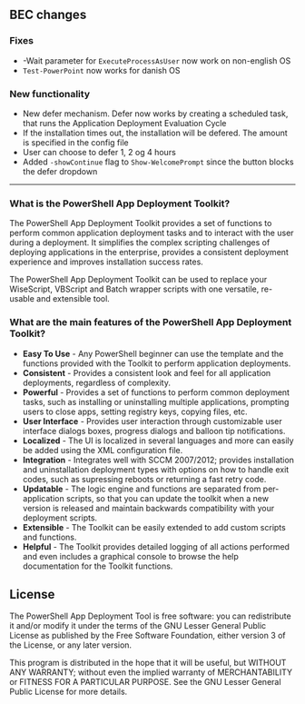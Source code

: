 ## BEC changes
### Fixes
* -Wait parameter for `ExecuteProcessAsUser` now work on non-english OS
* `Test-PowerPoint` now works for danish OS

### New functionality
* New defer mechanism. Defer now works by creating a scheduled task, that runs the Application Deployment Evaluation Cycle
* If the installation times out, the installation will be defered. The amount is specified in the config file
* User can choose to defer 1, 2 og 4 hours
* Added `-showContinue` flag to `Show-WelcomePrompt` since the button blocks the defer dropdown
 
___
### What is the PowerShell App Deployment Toolkit?

The PowerShell App Deployment Toolkit provides a set of functions to perform common application deployment tasks and to interact with the user during a deployment. It simplifies the complex scripting challenges of deploying applications in the enterprise, provides a consistent deployment experience and improves installation success rates.

The PowerShell App Deployment Toolkit can be used to replace your WiseScript, VBScript and Batch wrapper scripts with one versatile, re-usable and extensible tool.

### What are the main features of the PowerShell App Deployment Toolkit?

* **Easy To Use** - Any PowerShell beginner can use the template and the functions provided with the Toolkit to perform application deployments.
* **Consistent** - Provides a consistent look and feel for all application deployments, regardless of complexity.
* **Powerful** - Provides a set of functions to perform common deployment tasks, such as installing or uninstalling multiple applications, prompting users to close apps, setting registry keys, copying files, etc.
* **User Interface** - Provides user interaction through customizable user interface dialogs boxes, progress dialogs and balloon tip notifications.
* **Localized** - The UI is localized in several languages and more can easily be added using the XML configuration file.
* **Integration** - Integrates well with SCCM 2007/2012; provides installation and uninstallation deployment types with options on how to handle exit codes, such as supressing reboots or returning a fast retry code.
* **Updatable** - The logic engine and functions are separated from per-application scripts, so that you can update the toolkit when a new version is released and maintain backwards compatibility with your deployment scripts.
* **Extensible** - The Toolkit can be easily extended to add custom scripts and functions.
* **Helpful** - The Toolkit provides detailed logging of all actions performed and even includes a graphical console to browse the help documentation for the Toolkit functions.

## License

The PowerShell App Deployment Tool is free software: you can redistribute it and/or modify it under the terms of the GNU Lesser General Public License as published by the Free Software Foundation, either version 3 of the License, or any later version.
 
This program is distributed in the hope that it will be useful, but WITHOUT ANY WARRANTY; without even the implied warranty of MERCHANTABILITY or FITNESS FOR A PARTICULAR PURPOSE.  See the GNU Lesser General Public License for more details.
